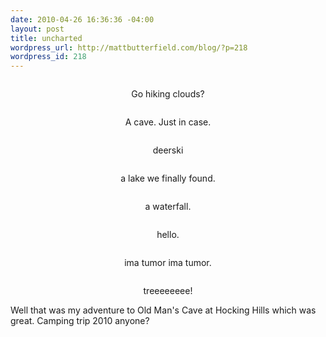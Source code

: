 ```yaml
--- 
date: 2010-04-26 16:36:36 -04:00
layout: post
title: uncharted
wordpress_url: http://mattbutterfield.com/blog/?p=218
wordpress_id: 218
---
```

<p style="text-align: center;"><img src="http://mattbutterfield.com/blogpics/032.jpg" alt="" /></p>
<p style="text-align: center;">Go hiking clouds?</p>


<p style="text-align: center;"><img src="http://mattbutterfield.com/blogpics/033.jpg" alt="" /></p>
<p style="text-align: center;">A cave.  Just in case.</p>


<p style="text-align: center;"><img src="http://mattbutterfield.com/blogpics/034.jpg" alt="" /></p>
<p style="text-align: center;">deerski</p>


<p style="text-align: center;"><img src="http://mattbutterfield.com/blogpics/035.jpg" alt="" /></p>
<p style="text-align: center;">a lake we finally found.</p>


<p style="text-align: center;"><img src="http://mattbutterfield.com/blogpics/036.jpg" alt="" /></p>
<p style="text-align: center;">a waterfall.</p>


<p style="text-align: center;"><img src="http://mattbutterfield.com/blogpics/037.jpg" alt="" /></p>
<p style="text-align: center;">hello.</p>


<p style="text-align: center;"><img src="http://mattbutterfield.com/blogpics/038.jpg" alt="" /></p>
<p style="text-align: center;">ima tumor ima tumor.</p>


<p style="text-align: center;"><img src="http://mattbutterfield.com/blogpics/039.jpg" alt="" /></p>
<p style="text-align: center;">treeeeeeee!</p>



Well that was my adventure to Old Man's Cave at Hocking Hills which was great.  Camping trip 2010 anyone?
